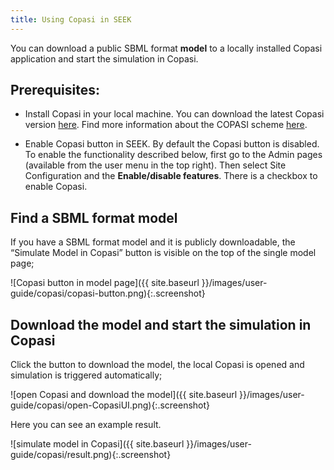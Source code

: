```yaml
---
title: Using Copasi in SEEK
---
```


You can download a public SBML format **model** to a locally installed Copasi application and start the simulation in Copasi.

## Prerequisites:
* Install Copasi in your local machine.
  You can download the latest Copasi version [here](http://copasi.org/Download/).
  Find more information about the COPASI scheme [here](http://copasi.org/Support/Technical_Documentation/COPASI_Scheme/).


* Enable Copasi button in SEEK.
  By default the Copasi button is disabled. To enable the functionality described below, first go to the Admin pages (available from the user menu in the top right). Then select Site Configuration and the **Enable/disable features**. There is a checkbox to enable Copasi.



## Find a SBML format model

If you have a SBML format model and it is publicly downloadable, the “Simulate Model in Copasi” button is visible on the top of the single model page;

![Copasi button in model page]({{ site.baseurl }}/images/user-guide/copasi/copasi-button.png){:.screenshot}

## Download the model and start the simulation in Copasi

Click the button to download the model, the local Copasi is opened and simulation is triggered automatically;

![open Copasi and download the model]({{ site.baseurl }}/images/user-guide/copasi/open-CopasiUI.png){:.screenshot}

Here you can see an example result.

![simulate model in Copasi]({{ site.baseurl }}/images/user-guide/copasi/result.png){:.screenshot}


